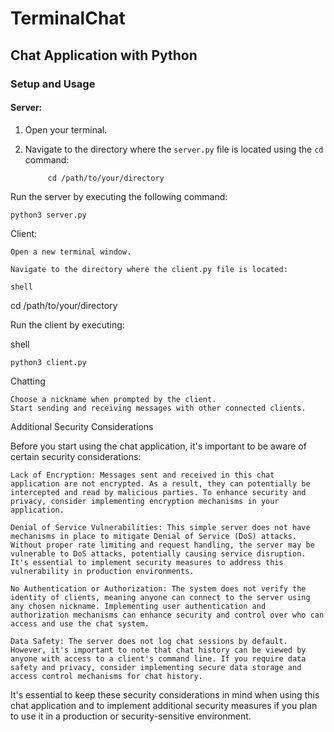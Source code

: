 # TerminalChat

## Chat Application with Python

### Setup and Usage

#### Server:

1. Open your terminal.
2. Navigate to the directory where the `server.py` file is located using the `cd` command:

            cd /path/to/your/directory

Run the server by executing the following command:


    python3 server.py

Client:

    Open a new terminal window.

    Navigate to the directory where the client.py file is located:

    shell

cd /path/to/your/directory

Run the client by executing:

shell

    python3 client.py

Chatting

    Choose a nickname when prompted by the client.
    Start sending and receiving messages with other connected clients.

Additional Security Considerations

Before you start using the chat application, it's important to be aware of certain security considerations:

    Lack of Encryption: Messages sent and received in this chat application are not encrypted. As a result, they can potentially be intercepted and read by malicious parties. To enhance security and privacy, consider implementing encryption mechanisms in your application.

    Denial of Service Vulnerabilities: This simple server does not have mechanisms in place to mitigate Denial of Service (DoS) attacks. Without proper rate limiting and request handling, the server may be vulnerable to DoS attacks, potentially causing service disruption. It's essential to implement security measures to address this vulnerability in production environments.

    No Authentication or Authorization: The system does not verify the identity of clients, meaning anyone can connect to the server using any chosen nickname. Implementing user authentication and authorization mechanisms can enhance security and control over who can access and use the chat system.

    Data Safety: The server does not log chat sessions by default. However, it's important to note that chat history can be viewed by anyone with access to a client's command line. If you require data safety and privacy, consider implementing secure data storage and access control mechanisms for chat history.

It's essential to keep these security considerations in mind when using this chat application and to implement additional security measures if you plan to use it in a production or security-sensitive environment.
